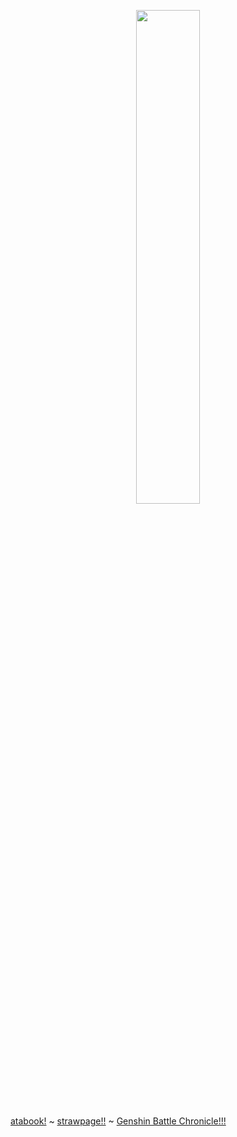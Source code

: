 <p align="center">
  <img src="https://github.com/user-attachments/assets/3de62af0-49f2-4575-9514-4768bb86e1e5" width="45%" />

  
 [atabook!](https://redacted.atabook.org/) ~ [strawpage!!](https://redacted-code-208.straw.page) ~ [Genshin Battle Chronicle!!!](https://act.hoyolab.com/app/community-game-records-sea/index.html?bbs_presentation_style=fullscreen&v=350&gid=2&utm_source=share&utm_medium=link&lang=en-us&bbs_theme=dark&bbs_theme_device=1&utm_campaign=web#/ys)
  
</p>
